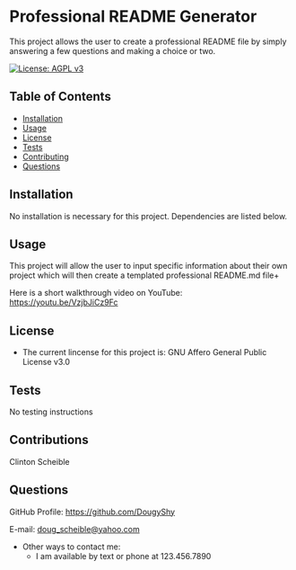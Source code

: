 # Professional README Generator
This project allows the user to create a professional README file by simply answering a few questions and making a choice or two. 

[![License: AGPL v3](https://img.shields.io/badge/License-AGPL_v3-blue.svg)](https://www.gnu.org/licenses/agpl-3.0)

## Table of Contents

  - [Installation](#installation)
  - [Usage](#usage)
  - [License](#license)
  - [Tests](#tests)
  - [Contributing](#contributions)
  - [Questions](#questions)

## Installation

No installation is necessary for this project. Dependencies are listed below.

## Usage

This project will allow the user to input specific information about their own project which will then create a templated professional README.md file+

Here is a short walkthrough video on YouTube: https://youtu.be/VzjbJiCz9Fc

## License

 - The current lincense for this project is: GNU Affero General Public License v3.0

## Tests

No testing instructions

## Contributions

Clinton Scheible

## Questions

GitHub Profile: https://github.com/DougyShy

E-mail: doug_scheible@yahoo.com

 - Other ways to contact me:
    - I am available by text or phone at 123.456.7890